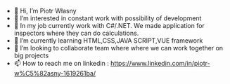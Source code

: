 - 👋 Hi, I’m Piotr Własny
- 👀 I’m interested in constant work with possibility of development
- 🌱 In my job currently work with C#/.NET. We made application for inspectors where they can do calculations.
- 🌱 I’m currently learning HTML,CSS,JAVA SCRIPT,VUE framework
- 💞️ I’m looking to collaborate team where where we can work together on big projects
- 📫 How to reach me on linkedin : https://www.linkedin.com/in/piotr-w%C5%82asny-1619261ba/

<!---
pwlasny1/pwlasny1 is a ✨ special ✨ repository because its `README.md` (this file) appears on your GitHub profile.
You can click the Preview link to take a look at your changes.
--->
